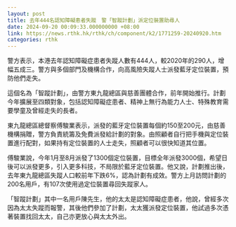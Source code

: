 ```yaml
---
layout: post
title: 去年444名認知障礙患者失蹤　警「智蹤計劃」派定位裝置助尋人
date: 2024-09-20 00:09:33.000000000 +08:00
link: https://news.rthk.hk/rthk/ch/component/k2/1771259-20240920.htm
categories: rthk
---
```


警方表示，本港去年認知障礙症患者失蹤人數有444人，較2020年的290人，增幅五成三。警方與多個部門及機構合作，向高風險失蹤人士派發藍牙定位裝置，預防他們走失。

這個名為「智蹤計劃」，由警方東九龍總區與慈善團體合作，前年開始推行。計劃今年擴展至四類對象，包括認知障礙症患者、精神上無行為能力人士、特殊教育需要學童及曾經走失的長者。

東九龍總區總督察傅駿業表示，派發的藍牙定位裝置每個約150至200元，由慈善機構捐贈，警方負責統籌及免費派發給計劃的對象。由照顧者自行把手機與定位裝置進行配對，如果持有定位裝置的人士走失，照顧者可以很快知道其位置。

傅駿業說，今年1月至8月派發了1300個定位裝置，目標全年派發3000個，希望日後可以派發更多，引入更多科技，不局限於藍牙定位裝置。他又說，計劃推出後，去年東九龍總區失蹤人口較前年下跌6%，認為計劃有成效。警方上月訪問計劃的200名用戶，有107次使用過定位裝置尋回失蹤家人。

「智蹤計劃」其中一名用戶陳先生，他的太太是認知障礙症患者，他說，曾經多次因為太太失蹤而報警，其後他們參加了計劃，太太獲派發定位裝置，他試過多次憑著裝置找回太太，自己亦更放心與太太外出。
